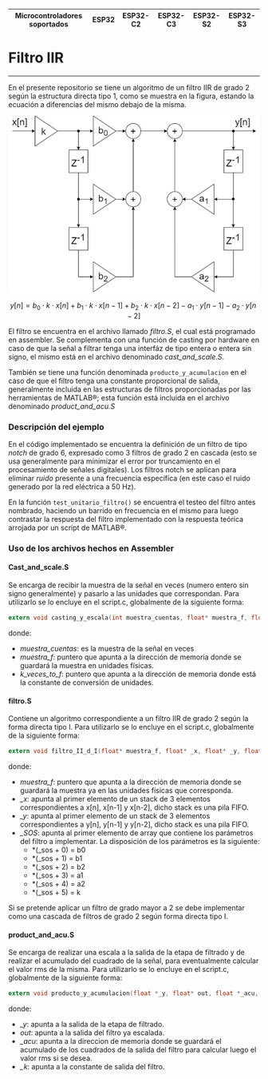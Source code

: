 | Microcontroladores soportados | ESP32 | ESP32-C2 | ESP32-C3 | ESP32-S2 | ESP32-S3 |
| ----------------------------- | ----- | -------- | -------- | -------- | -------- |

# Filtro IIR
***
En el presente repositorio se tiene un algoritmo de un filtro IIR de grado 2 según la estructura directa tipo 1, como se muestra en la figura, estando la ecuación a diferencias del mismo debajo de la misma.

![Forma directa tipo 1](https://github.com/lucascukla/portfolios/blob/desarrollo_filtro/Filtro_IIR/Filtro_IIR/Imagenes/diagrama_filtro.png?raw=true)

$$y[n] = b_0 \cdot k \cdot x[n] + b_1 \cdot k \cdot x[n-1] + b_2 \cdot k \cdot x[n-2] - a_1 \cdot y[n-1] - a_2 \cdot y[n-2]$$

El filtro se encuentra en el archivo llamado *filtro.S*, el cual está programado en assembler. Se complementa con una función de casting por hardware en caso de que la señal a filtrar tenga una interfáz de tipo entera o entera sin signo, el mismo está en el archivo denominado *cast_and_scale.S*.

También se tiene una función denominada `producto_y_acumulacion`
en el caso de que el filtro tenga una constante proporcional de salida, generalmente incluida en las estructuras de filtros proporcionadas por las herramientas de MATLAB®; esta función está incluida en el archivo denominado *product_and_acu.S*

### Descripción del ejemplo
En el código implementado se encuentra la definición de un filtro de tipo *notch* de grado 6, expresado como 3 filtros de grado 2 en cascada (esto se usa generalmente para minimizar el error por truncamiento en el procesamiento de señales digitales). Los filtros notch se aplican para eliminar *ruido* presente a una frecuencia específica (en este caso el ruido generado por la red eléctrica a 50 Hz).

En la función `test_unitario_filtro()` se encuentra el testeo del filtro antes nombrado, haciendo un barrido en frecuencia en el mismo para luego contrastar la respuesta del filtro implementado con la respuesta teórica arrojada por un script de MATLAB®. 


### Uso de los archivos hechos en Assembler
#### Cast_and_scale.S
Se encarga de recibir la muestra de la señal en veces (numero entero sin signo generalmente) y pasarlo a las unidades que correspondan. Para utilizarlo se lo encluye en el script.c, globalmente de la siguiente forma:
```c
extern void casting_y_escala(int muestra_cuentas, float* muestra_f, float* k_veces_to_f);
```
donde:
- *muestra_cuentas*: es la muestra de la señal en veces
- *muestra_f*: puntero que apunta a la dirección de memoria donde se guardará la muestra en unidades físicas.
- *k_veces_to_f*: puntero que apunta a la dirección de memoria donde está la constante de conversión de unidades.

#### filtro.S
Contiene un algoritmo correspondiente a un filtro IIR de grado 2 según la forma directa tipo I. Para utilizarlo se lo encluye en el script.c, globalmente de la siguiente forma:
```c
extern void filtro_II_d_I(float* muestra_f, float* _x, float* _y, float* _SOS);
```
donde:
- *muestra_f*: puntero que apunta a la dirección de memoria donde se guardará la muestra ya en las unidades físicas que corresponda.
- *_x*: apunta al primer elemento de un stack de 3 elementos correspondientes a x[n], x[n-1] y x[n-2], dicho stack es una pila FIFO.
- *_y*: apunta al primer elemento de un stack de 3 elementos correspondientes a y[n], y[n-1] y y[n-2], dicho stack es una pila FIFO.
- *_SOS*: apunta al primer elemento de array que contiene los parámetros del filtro a implementar. La disposición de los parámetros es la siguiente:
    - *(_sos + 0) = b0
    - *(_sos + 1) = b1
    - *(_sos + 2) = b2
    - *(_sos + 3) = a1
    - *(_sos + 4) = a2
    - *(_sos + 5) = k
    
Si se pretende aplicar un filtro de grado mayor a 2 se debe implementar como una cascada de filtros de grado 2 según forma directa tipo I.

#### product_and_acu.S
Se encarga de realizar una escala a la salida de la etapa de filtrado y de realizar el acumulado del cuadrado de la señal, para eventualmente calcular el valor rms de la misma. Para utilizarlo se lo encluye en el script.c, globalmente de la siguiente forma:
```c
extern void producto_y_acumulacion(float *_y, float* out, float *_acu, float *_k);  
```
donde:
- *_y*: apunta a la salida de la etapa de filtrado.
- *out*: apunta a la salida del filtro ya escalada.
- *_acu*: apunta a la direccion de memoria donde se guardará el acumulado de los cuadrados de la salida del filtro para calcular luego el valor rms si se desea.
- *_k*: apunta a la constante de salida del filtro.

